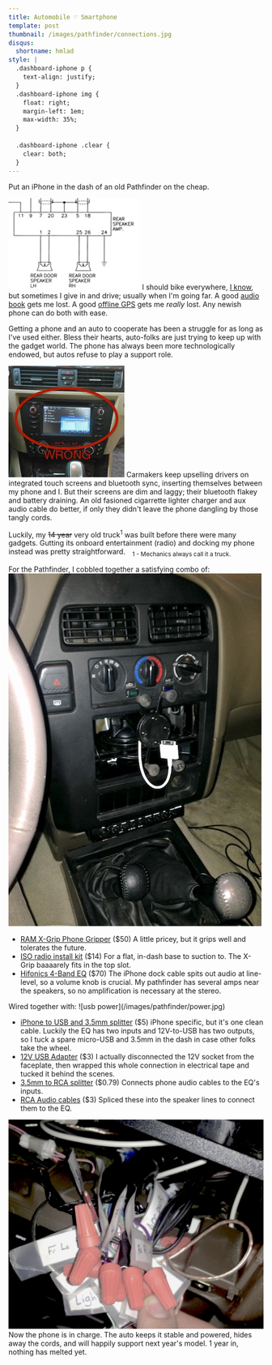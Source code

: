 ```yaml
---
title: Automobile ♡ Smartphone
template: post
thumbnail: /images/pathfinder/connections.jpg
disqus:
  shortname: hmlad
style: |
  .dashboard-iphone p {
    text-align: justify;
  }
  .dashboard-iphone img {
    float: right;
    margin-left: 1em;
    max-width: 35%;
  }

  .dashboard-iphone .clear {
    clear: both;
  }
---
```

Put an iPhone in the dash of an old Pathfinder on the cheap.

![Audio wiring diagram](/images/pathfinder/audio_schematic.thumb.jpg)
I should bike everywhere, [I know](http://www.mrmoneymustache.com/2013/06/13/bicycling-the-safest-form-of-transportation/), but sometimes I give in and drive; usually when I'm going far.  A good [audio book](http://www.goodreads.com/hurrymaplelad) gets me lost.  A good [offline GPS](https://itunes.apple.com/us/app/pocket-earth-offline-maps/id481679745?mt=8) gets me *really* lost.  Any newish phone can do both with ease.

<!-- more -->
<div class="clear"></div>

Getting a phone and an auto to cooperate has been a struggle for as long as I've used either.  Bless their hearts, auto-folks are just trying to keep up with the gadget world.  The phone has always been more technologically endowed, but autos refuse to play a support role.

![wrong](/images/pathfinder/wrong.jpg)
Carmakers keep upselling drivers on integrated touch screens and bluetooth sync, inserting themselves between my phone and I. But their screens are dim and laggy;  their bluetooth flakey and battery draining.  An old fasioned cigarrette lighter charger and aux audio cable do better, if only they didn't leave the phone dangling by
those tangly cords.

Luckily, my ~~14 year~~ very old truck<sup>1</sup> was built before there were many gadgets. Gutting its onboard entertainment (radio) and docking my phone instead was pretty straightforward.
<sub>&nbsp;&nbsp;&nbsp;1 - Mechanics always call it a truck.</sub>

For the Pathfinder, I cobbled together a satisfying combo of:
![finished](/images/pathfinder/finished.jpg)

- [RAM X-Grip Phone Gripper](http://amzn.com/B0066BWMNU) ($50) A little pricey, but it grips well and tolerates the future.
- [ISO radio install kit](http://amzn.com/B0002BEV84) ($14) For a flat, in-dash base to suction to.  The X-Grip baaaarely fits in the top slot.
- [Hifonics 4-Band EQ](http://amzn.com/B0014JHVHQ) ($70) The iPhone dock cable spits out audio at line-level, so a volume knob is crucial.  My pathfinder has several amps near the speakers, so no amplification is necessary at the stereo.

<div class="clear"/>
Wired together with:
![usb power](/images/pathfinder/power.jpg)

- [iPhone to USB and 3.5mm splitter](http://amzn.com/B00B7T0J9U) ($5) iPhone specific, but it's one clean cable.  Luckily the EQ has two inputs and 12V-to-USB has two outputs, so I tuck a spare micro-USB and 3.5mm in the dash in case other folks take the wheel.
- [12V USB Adapter](http://amzn.com/B0042B9U8Q) ($3) I actually disconnected the 12V socket from the faceplate, then wrapped this whole connection in electrical tape and tucked it behind the scenes.
- [3.5mm to RCA splitter](http://amzn.com/B000I23TTE) ($0.79) Connects phone audio cables to the EQ's inputs.
- [RCA Audio cables](http://amzn.com/B000UZ66YO) ($3) Spliced these into the speaker lines to connect them to the EQ.

![wiring connections](/images/pathfinder/connections.jpg)
Now the phone is in charge.  The auto keeps it stable and powered, hides away the cords, and will happily support next year's model.  1 year in, nothing has melted yet.
<div class="clear"/>

